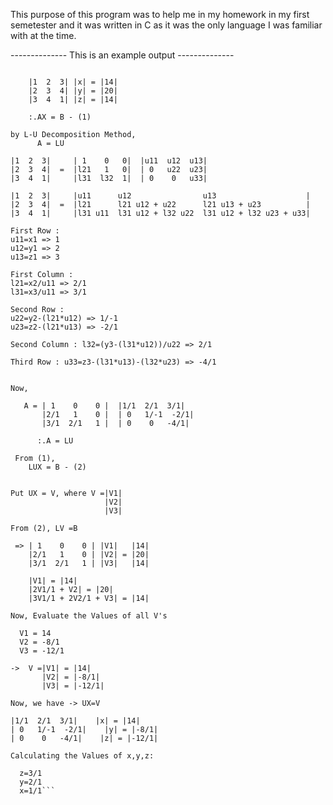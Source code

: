 This purpose of this program was to help me in my homework in my first semetester and it was written in C as it was the only language I was familiar with at the time.

-------------- This is an example output --------------

```The System of Linear Equations can be written as :

    |1  2  3| |x| = |14|
    |2  3  4| |y| = |20|
    |3  4  1| |z| = |14|

	:.AX = B - (1)

by L-U Decomposition Method,
	  A = LU

|1  2  3|     | 1    0   0|  |u11  u12  u13|
|2  3  4|  =  |l21   1   0|  | 0   u22  u23|
|3  4  1|     |l31  l32  1|  | 0    0   u33|

|1  2  3|     |u11      u12                u13                    |
|2  3  4|  =  |l21      l21 u12 + u22      l21 u13 + u23          |
|3  4  1|     |l31 u11  l31 u12 + l32 u22  l31 u12 + l32 u23 + u33|

First Row :
u11=x1 => 1
u12=y1 => 2
u13=z1 => 3

First Column :
l21=x2/u11 => 2/1
l31=x3/u11 => 3/1

Second Row :
u22=y2-(l21*u12) => 1/-1
u23=z2-(l21*u13) => -2/1

Second Column : l32=(y3-(l31*u12))/u22 => 2/1

Third Row : u33=z3-(l31*u13)-(l32*u23) => -4/1


Now,

   A = | 1    0    0 |  |1/1  2/1  3/1|
       |2/1   1    0 |  | 0   1/-1  -2/1|
       |3/1  2/1   1 |  | 0    0   -4/1|

	  :.A = LU

 From (1),
    LUX = B - (2)


Put UX = V, where V =|V1|
                     |V2|
                     |V3|

From (2), LV =B

 => | 1    0    0 | |V1|   |14|
    |2/1   1    0 | |V2| = |20|
    |3/1  2/1   1 | |V3|   |14|

    |V1| = |14|
    |2V1/1 + V2| = |20|
    |3V1/1 + 2V2/1 + V3| = |14|

Now, Evaluate the Values of all V's

  V1 = 14
  V2 = -8/1
  V3 = -12/1

->  V =|V1| = |14|
       |V2| = |-8/1|
       |V3| = |-12/1|

Now, we have -> UX=V

|1/1  2/1  3/1|    |x| = |14|
| 0   1/-1  -2/1|    |y| = |-8/1|
| 0    0   -4/1|    |z| = |-12/1|

Calculating the Values of x,y,z:

  z=3/1
  y=2/1
  x=1/1```
